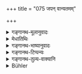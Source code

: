 +++
title = "075 जपन् वान्यतमम्"

+++

<details><summary>गङ्गानथ-मूलानुवादः</summary>

Or, for the purpose of expiating Brāhmaṇa -slay ing, he shall walk eight hundred miles, reciting one of the Vedas, eating little and controlling his senses.—(75)
</details>

<details><summary>मेधातिथिः</summary>

**मितभुग्** यावता न तृप्यति । **नियतेन्द्रियो** ब्रह्मचारी विषयेष्व् अगृध्नुः ॥ ११.७५ ॥
</details>

<details><summary>गङ्गानथ-भाष्यानुवादः</summary>

‘*Eating little*’—*i.e*., just enough to satisfy his hunger.

‘*Controlling his senses*’—*i.e*.. leading a celibate life and not hankering after sensual objects.—(75)
</details>

<details><summary>गङ्गानथ-टिप्पन्यः</summary>

This verse is quoted in *Prāyaścittaviveka* (p. 172).
</details>

<details><summary>गङ्गानथ-तुल्य-वाक्यानि</summary>

**(verses 11.72-86)**

See Comparative notes for [Verse 11.72].
</details>

<details><summary>Bühler</summary>

076	Or, in order to remove (the guilt of) slaying a Brahmana, he may walk one hundred yoganas, reciting one of the Vedas, eating little, and controlling his organs;
</details>
